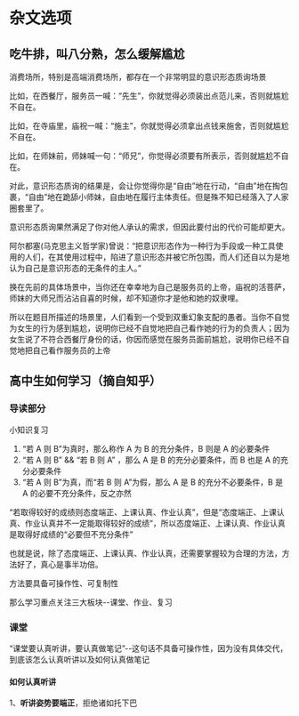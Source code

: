 # 杂文选项

## 吃牛排，叫八分熟，怎么缓解尴尬

消费场所，特别是高端消费场所，都存在一个非常明显的意识形态质询场景

比如，在西餐厅，服务员一喊：“先生”，你就觉得必须装出点范儿来，否则就尴尬不自在。

比如，在寺庙里，庙祝一喊：“施主”，你就觉得必须拿出点钱来施舍，否则就尴尬不自在。

比如，在师妹前，师妹喊一句：“师兄”，你觉得必须要有所表示，否则就尴尬不自在。

对此，意识形态质询的结果是，会让你觉得你是“自由”地在行动，“自由”地在掏包裹，“自由”地在跪舔小师妹，自由地在履行主体责任。但是殊不知已经落入了人家圈套里了。

意识形态质询果然满足了你对他人承认的需求，但因此要付出的代价可能却更大。

阿尔都塞(马克思主义哲学家)曾说：“把意识形态作为一种行为手段或一种工具使用的人们，在其使用过程中，陷进了意识形态并被它所包围，而人们还自以为是地认为自己是意识形态的无条件的主人。”

换在先前的具体场景中，当你还在幸幸地为自己是服务员的上帝，庙祝的活菩萨，师妹的大师兄而沾沾自喜的时候，却不知道你才是他和她的奴隶哩。

所以在题目所描述的场景里，人们看到一个受到双重幻象支配的愚者。当你不自觉为女生的行为感到尴尬，说明你已经不自觉地把自己看作她的行为的负责人；因为女生说了不符合西餐厅身份的话，你因而感觉在服务员面前尴尬，说明你已经不自觉地把自己看作服务员的上帝

## 高中生如何学习（摘自知乎）

### 导读部分

小知识复习

1. “若 A 则 B”为真时，那么称作 A 为 B 的充分条件，B 则是 A 的必要条件
2. “若 A 则 B” && “若 B 则 A” ，那么 A 是 B 的充分必要条件，而 B 也是 A 的充分必要条件
3. “若 A 则 B”为真，而“若 B 则 A”为假，那么 A 是 B 的充分不必要条件，B 是 A 的必要不充分条件，反之亦然

“若取得较好的成绩则态度端正、上课认真、作业认真”，但是“态度端正、上课认真、作业认真并不一定能取得较好的成绩”，所以态度端正、上课认真、作业认真是取得好成绩的“必要但不充分条件”

也就是说，除了态度端正、上课认真、作业认真，还需要掌握较为合理的方法，方法好了，真心是事半功倍。

方法要具备可操作性、可复制性

那么学习重点关注三大板块--课堂、作业、复习

### 课堂

“课堂要认真听讲，要认真做笔记”--这句话不具备可操作性，因为没有具体交代，到底该怎么认真听讲以及如何认真做笔记

#### 如何认真听讲

1、**听讲姿势要端正**，拒绝诸如托下巴
